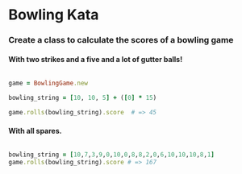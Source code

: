 # Bowling Kata

### Create a class to calculate the scores of a bowling game

#### With two strikes and a five and a lot of gutter balls!
``` ruby

game = BowlingGame.new

bowling_string = [10, 10, 5] + ([0] * 15)

game.rolls(bowling_string).score  # => 45

```

#### With all spares.
``` ruby

bowling_string = [10,7,3,9,0,10,0,8,8,2,0,6,10,10,10,8,1]
game.rolls(bowling_string).score # => 167

```
